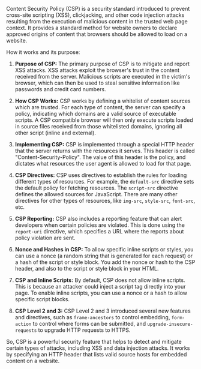 Content Security Policy (CSP) is a security standard introduced to prevent cross-site scripting (XSS), clickjacking, and other code injection attacks resulting from the execution of malicious content in the trusted web page context. It provides a standard method for website owners to declare approved origins of content that browsers should be allowed to load on a website.

How it works and its purpose:

1. **Purpose of CSP:** The primary purpose of CSP is to mitigate and report XSS attacks. XSS attacks exploit the browser's trust in the content received from the server. Malicious scripts are executed in the victim's browser, which can then be used to steal sensitive information like passwords and credit card numbers.

2. **How CSP Works:** CSP works by defining a whitelist of content sources which are trusted. For each type of content, the server can specify a policy, indicating which domains are a valid source of executable scripts. A CSP compatible browser will then only execute scripts loaded in source files received from those whitelisted domains, ignoring all other script (inline and external).

3. **Implementing CSP:** CSP is implemented through a special HTTP header that the server returns with the resources it serves. This header is called "Content-Security-Policy". The value of this header is the policy, and dictates what resources the user agent is allowed to load for that page.

4. **CSP Directives:** CSP uses directives to establish the rules for loading different types of resources. For example, the `default-src` directive sets the default policy for fetching resources. The `script-src` directive defines the allowed sources for JavaScript. There are many other directives for other types of resources, like `img-src`, `style-src`, `font-src`, etc.

5. **CSP Reporting:** CSP also includes a reporting feature that can alert developers when certain policies are violated. This is done using the `report-uri` directive, which specifies a URL where the reports about policy violation are sent.

6. **Nonce and Hashes in CSP:** To allow specific inline scripts or styles, you can use a nonce (a random string that is generated for each request) or a hash of the script or style block. You add the nonce or hash to the CSP header, and also to the script or style block in your HTML.

7. **CSP and Inline Scripts:** By default, CSP does not allow inline scripts. This is because an attacker could inject a script tag directly into your page. To enable inline scripts, you can use a nonce or a hash to allow specific script blocks.

8. **CSP Level 2 and 3:** CSP Level 2 and 3 introduced several new features and directives, such as `frame-ancestors` to control embedding, `form-action` to control where forms can be submitted, and `upgrade-insecure-requests` to upgrade HTTP requests to HTTPS.

So, CSP is a powerful security feature that helps to detect and mitigate certain types of attacks, including XSS and data injection attacks. It works by specifying an HTTP header that lists valid source hosts for embedded content on a website.